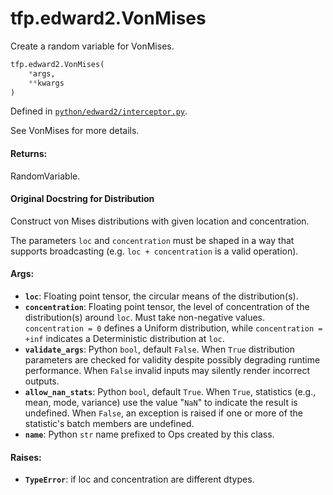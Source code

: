<div itemscope itemtype="http://developers.google.com/ReferenceObject">
<meta itemprop="name" content="tfp.edward2.VonMises" />
<meta itemprop="path" content="Stable" />
</div>

# tfp.edward2.VonMises

Create a random variable for VonMises.

``` python
tfp.edward2.VonMises(
    *args,
    **kwargs
)
```



Defined in [`python/edward2/interceptor.py`](https://github.com/tensorflow/probability/tree/master/tensorflow_probability/python/edward2/interceptor.py).

<!-- Placeholder for "Used in" -->

See VonMises for more details.

#### Returns:

  RandomVariable.

#### Original Docstring for Distribution

Construct von Mises distributions with given location and concentration.

The parameters `loc` and `concentration` must be shaped in a way that
supports broadcasting (e.g. `loc + concentration` is a valid operation).


#### Args:

* <b>`loc`</b>: Floating point tensor, the circular means of the distribution(s).
* <b>`concentration`</b>: Floating point tensor, the level of concentration of the
    distribution(s) around `loc`. Must take non-negative values.
    `concentration = 0` defines a Uniform distribution, while
    `concentration = +inf` indicates a Deterministic distribution at `loc`.
* <b>`validate_args`</b>: Python `bool`, default `False`. When `True` distribution
    parameters are checked for validity despite possibly degrading runtime
    performance. When `False` invalid inputs may silently render incorrect
    outputs.
* <b>`allow_nan_stats`</b>: Python `bool`, default `True`. When `True`, statistics
    (e.g., mean, mode, variance) use the value "`NaN`" to indicate the
    result is undefined. When `False`, an exception is raised if one or more
    of the statistic's batch members are undefined.
* <b>`name`</b>: Python `str` name prefixed to Ops created by this class.


#### Raises:

* <b>`TypeError`</b>: if loc and concentration are different dtypes.